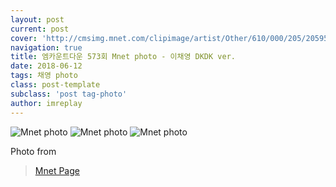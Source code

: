 ```yaml
---
layout: post
current: post
cover: 'http://cmsimg.mnet.com/clipimage/artist/Other/610/000/205/205957.jpg'
navigation: true
title: 엠카운트다운 573회 Mnet photo - 이채영 DKDK ver.
date: 2018-06-12
tags: 채영 photo
class: post-template
subclass: 'post tag-photo'
author: imreplay
---
```


![Mnet photo](http://cmsimg.mnet.com/clipimage/artist/Other/610/000/205/205957.jpg)
![Mnet photo](http://cmsimg.mnet.com/clipimage/artist/Other/610/000/205/205961.jpg)
![Mnet photo](http://cmsimg.mnet.com/clipimage/artist/Other/610/000/205/205967.jpg)

Photo from 
> [Mnet Page](http://www.mnet.com/artist/2127543/photos?gcode=2&otype=1&pNum=2)
